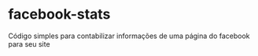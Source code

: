 facebook-stats
==============

Código simples para contabilizar informações de uma página do facebook para seu site
